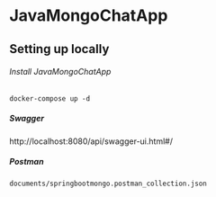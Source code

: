 # JavaMongoChatApp
## Setting up locally
###### Install JavaMongoChatApp
```
docker-compose up -d
```
##### Swagger
http://localhost:8080/api/swagger-ui.html#/
##### Postman
```
documents/springbootmongo.postman_collection.json
```